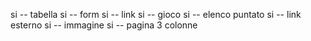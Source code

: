 si -- tabella
si -- form
si -- link
si -- gioco
si -- elenco puntato
si -- link esterno 
si -- immagine
si -- pagina 3 colonne
